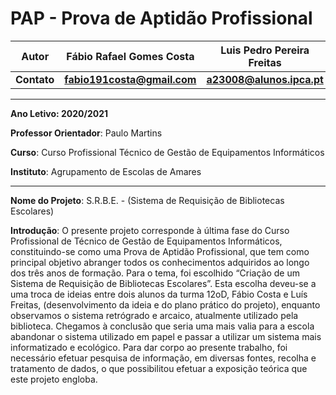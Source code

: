 # PAP - Prova de Aptidão Profissional

|Autor  | Fábio Rafael Gomes Costa | Luis Pedro Pereira Freitas|
|:----:|:-------:|:-----:|
|**Contato**| **fabio191costa@gmail.com** | **a23008@alunos.ipca.pt**|

_____________________________________________________________________________________

**Ano Letivo: 2020/2021**

**Professor Orientador**: Paulo Martins

**Curso**: Curso Profissional Técnico de Gestão de Equipamentos Informáticos

**Instituto**: Agrupamento de Escolas de Amares
_____________________________________________________________________________________


**Nome do Projeto**: S.R.B.E. - (Sistema de Requisição de Bibliotecas Escolares)

**Introdução**:
O presente projeto corresponde à última fase do Curso Profissional de Técnico de Gestão de Equipamentos Informáticos, constituindo-se como uma Prova de Aptidão Profissional, que tem como principal objetivo abranger todos os conhecimentos adquiridos ao longo dos três anos de formação.
Para o tema, foi escolhido “Criação de um Sistema de Requisição de Bibliotecas Escolares”. Esta escolha deveu-se a uma troca de ideias entre dois alunos da turma 12oD, Fábio Costa e Luís Freitas, (desenvolvimento da ideia e do plano prático do projeto), enquanto
observamos o sistema retrógrado e arcaico, atualmente utilizado pela biblioteca. Chegamos à conclusão que seria uma mais valia para a escola abandonar o sistema utilizado em papel e passar a utilizar um sistema mais informatizado e ecológico.
Para dar corpo ao presente trabalho, foi necessário efetuar pesquisa de informação, em diversas fontes, recolha e tratamento de dados, o que possibilitou efetuar a exposição teórica que este projeto engloba.
